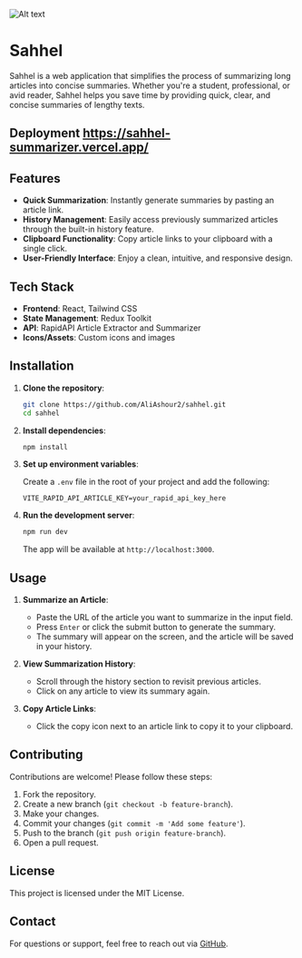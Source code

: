 
![Alt text]([src\assets\readmeImg.png](https://github.com/AliAshour2/Sahhel-Summarizer/blob/main/src/assets/readmeImg.png))


# Sahhel

Sahhel is a web application that simplifies the process of summarizing long articles into concise summaries. Whether you're a student, professional, or avid reader, Sahhel helps you save time by providing quick, clear, and concise summaries of lengthy texts.
## Deployment https://sahhel-summarizer.vercel.app/
## Features

- **Quick Summarization**: Instantly generate summaries by pasting an article link.
- **History Management**: Easily access previously summarized articles through the built-in history feature.
- **Clipboard Functionality**: Copy article links to your clipboard with a single click.
- **User-Friendly Interface**: Enjoy a clean, intuitive, and responsive design.

## Tech Stack

- **Frontend**: React, Tailwind CSS
- **State Management**: Redux Toolkit
- **API**: RapidAPI Article Extractor and Summarizer
- **Icons/Assets**: Custom icons and images

## Installation

1. **Clone the repository**:

   ```bash
   git clone https://github.com/AliAshour2/sahhel.git
   cd sahhel
   ```

2. **Install dependencies**:

   ```bash
   npm install
   ```

3. **Set up environment variables**:

   Create a `.env` file in the root of your project and add the following:

   ```env
   VITE_RAPID_API_ARTICLE_KEY=your_rapid_api_key_here
   ```

4. **Run the development server**:

   ```bash
   npm run dev
   ```

   The app will be available at `http://localhost:3000`.

## Usage

1. **Summarize an Article**:
   - Paste the URL of the article you want to summarize in the input field.
   - Press `Enter` or click the submit button to generate the summary.
   - The summary will appear on the screen, and the article will be saved in your history.

2. **View Summarization History**:
   - Scroll through the history section to revisit previous articles.
   - Click on any article to view its summary again.

3. **Copy Article Links**:
   - Click the copy icon next to an article link to copy it to your clipboard.

## Contributing

Contributions are welcome! Please follow these steps:

1. Fork the repository.
2. Create a new branch (`git checkout -b feature-branch`).
3. Make your changes.
4. Commit your changes (`git commit -m 'Add some feature'`).
5. Push to the branch (`git push origin feature-branch`).
6. Open a pull request.

## License

This project is licensed under the MIT License.

## Contact

For questions or support, feel free to reach out via [GitHub](https://github.com/AliAshour2).
